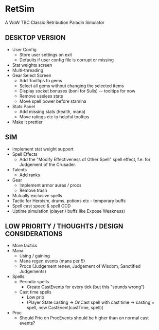 # RetSim
A WoW TBC Classic Retribution Paladin Simulator

## DESKTOP VERSION
* User Config
  * Store user settings on exit
  * Defaults if user config file is corrupt or missing
* Stat weights screen
* Multi-threading
* Gear Select Screen
  * Add Tooltips to gems
  * Select all gems without changing the selected items
  * Display socket bonuses (boni for Sulis) -- tooltips for now
  * Remove useless stats
  * Move spell power before stamina
* Stats Panel
  * Add missing stats (health, mana)
  * Move ratings etc to helpful tooltips
* Make it prettier

## SIM
* Implement stat weight support
* Spell Effects
  * Add the "Modify Effectiveness of Other Spell" spell effect, f.e. for Judgement of the Crusader.
* Talents
  * Add ranks
* Gear 
  * Implement armor auras / procs
  * Remove trash
* Mutually exclusive spells
* Tactic for Heroism, drums, potions etc - temporary buffs
* Spell cast speed & spell GCD
* Uptime simulation (player / buffs like Expose Weakness)

## LOW PRIORITY / THOUGHTS / DESIGN CONSIDERATIONS
* More tactics  
* Mana
  * Using / gaining
  * Mana regen events (mana per 5)
  * Procs (Judgement renew, Judgement of Wisdom, Sanctified Judgements)
* Spells
  * Periodic spells
    * Create CastEvents for every tick (but this "sounds wrong")   
  * Cast time spells
    * Low prio
    * (Player State casting -> OnCast spell with cast time -> casting = spell, new CastEvent(castTime, spell))  
* Proc
  * Should Prio on ProcEvents should be higher than on normal cast events?
